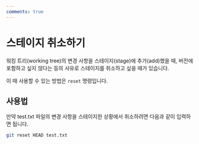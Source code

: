 ```yaml
---
comments: true
---
```


# 스테이지 취소하기

워킹 트리(working tree)의 변경 사항을 스테이지(stage)에 추가(add)했을 때, 버전에 포함하고 싶지 않다는 등의 사유로 스테이지를 취소하고 싶을 때가 있습니다.

이 때 사용할 수 있는 방법은 `reset` 명령입니다.

## 사용법

만약 test.txt 파일의 변경 사항을 스테이지한 상황에서 취소하려면 다음과 같이 입력하면 됩니다.

```bash
git reset HEAD test.txt
```
